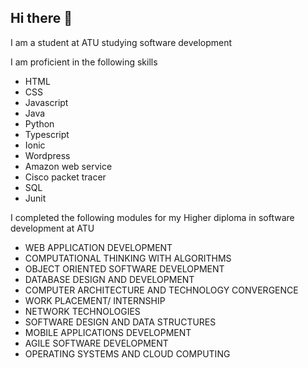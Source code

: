 ## Hi there 👋


I am a student at ATU studying software development

I am proficient in the following skills
* HTML
* CSS
* Javascript
* Java
* Python
* Typescript
* Ionic
* Wordpress
* Amazon web service
* Cisco packet tracer
* SQL
* Junit


I completed the following modules for my Higher diploma in software development at ATU

* WEB APPLICATION DEVELOPMENT	
* COMPUTATIONAL THINKING WITH ALGORITHMS	
* OBJECT ORIENTED SOFTWARE DEVELOPMENT	
* DATABASE DESIGN AND DEVELOPMENT
* COMPUTER ARCHITECTURE AND TECHNOLOGY CONVERGENCE
* WORK PLACEMENT/ INTERNSHIP
* NETWORK TECHNOLOGIES
* SOFTWARE DESIGN AND DATA STRUCTURES
* MOBILE APPLICATIONS DEVELOPMENT	
* AGILE SOFTWARE DEVELOPMENT
* OPERATING SYSTEMS AND CLOUD COMPUTING	
